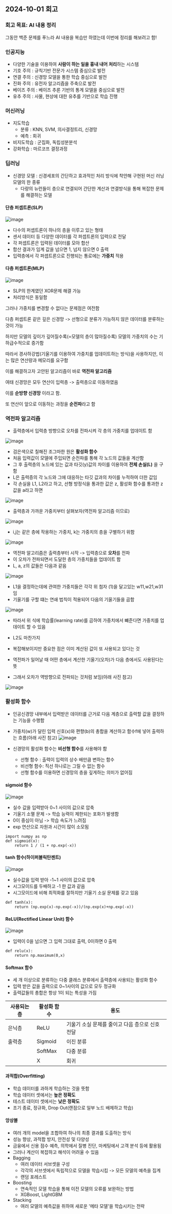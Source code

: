 ## 2024-10-01 회고
### 회고 목표: AI 내용 정리

그동안 백준 문제를 푸느라 AI 내용을 복습만 하였는데 이번에 정리를 해보려고 함!

### 인공지능
- 다양한 기술을 이용하여 **사람이 하는 일을 흉내 내어 처리**하는 시스템
- 기호 주의 : 규칙기반 전문가 시스템 중심으로 발전
- 연결 주의 : 신경망 모델을 통한 학습 중심으로 발전
- 진화 주의 : 유전자 알고리즘을 주축으로 발전
- 베이즈 주의 : 베이즈 추론 기반의 통계 모델을 중심으로 발전
- 유추 주의 : 사물, 현상에 대한 유추를 기반으로 학습 진행

### 머신러닝
- 지도학습
  - 분류 :  KNN, SVM, 의사결정트리, 신경망
  - 예측 : 회귀
- 비지도학습 : 군집화, 독립성분분석
- 강화학습 : 마르코프 결정과정

### 딥러닝
- 신경망 모델 : 신경세포의 간단하고 효과적인 처리 방식에 착안해 구현된 머신 러닝 모델의 한 종류
  - 다량의 뉴런들이 층으로 연결되어 간단한 계산과 연결방식을 통해 복잡한 문제를 해결하는 모델 

#### 단층 퍼셉트론(SLP)

![image](https://github.com/user-attachments/assets/042e4d86-5a13-4579-852e-eb7764244d30)

- 다수의 퍼셉트론이 하나의 층을 이루고 있는 형태
- 센서 데이터 등 다양한 데이터를 각 퍼셉트론의 입력으로 전달
- 각 퍼셉트론은 입력된 데이터를 모아 합산
- 합산 결과가 임계 값을 넘으면 1, 넘지 않으면 0 출력
- 입력층에서 각 퍼셉트론으로 진행되는 통로에는 **가중치** 적용

#### 다층 퍼셉트론(MLP)

![image](https://github.com/user-attachments/assets/66269588-212a-4d9d-8b57-6fd37e6b69c8)

- SLP의 한계였던 XOR문제 해결 가능
- 처리방식은 동일함

그러나 가중치를 변경할 수 없다는 문제점은 여전함

다층 퍼셉트론 같은 깊은 신경망 -> 선형으로 분류가 가능하지 않은 데이터를 분류하는 것이 가능

하지만 모델의 깊이가 깊어질수록(=모델의 층이 많아질수록) 모델의 가중치의 수는 기하급수적으로 증가함

따라서 경사하강법(기울기를 이용하여 가중치를 업데이트하는 방식)을 사용하지만, 이는 많은 연산량과 메모리를 요구함

이를 해결하고자 고안된 알고리즘이 바로 **역전파 알고리즘**

여태 신경망은 모두 연산이 입력층 -> 출력층으로 이동하였음

이를 **순방향 신경망** 이라고 함.

또 연산이 앞으로 이동하는 과정을 **순전파**라고 함

### 역전파 알고리즘
- 출력층에서 입력층 방향으로 오차를 전파시켜 각 층의 가중치를 업데이트 함

![image](https://github.com/user-attachments/assets/d6443bef-6561-4f3c-bf24-849d65cba736)

- 검은색으로 칠해진 조그마한 원은 **활성화 함수**
- 처음 입력값이 모델에 주입되면 순전파를 통해 각 노드의 값들을 계산함
- 그 후 출력층의 노드에 있는 값과 타깃(y)값의 차이를 이용하여 **전체 손실(L)** 을 구함
- L은 출력증의 각 노드와 그에 대응하는 타깃 값과의 차이를 누적하여 더한 값임
- 각 손실을 L1, L2라고 하고, 선형 방정식을 통과한 값은 z, 활성화 함수를 통과한 z값을 a라고 하면

![image](https://github.com/user-attachments/assets/6ebafcc2-aa98-47c5-8c03-77d08a4c4deb)

- 출력층과 가까운 가중치부터 살펴보자(역전파 알고리즘 이므로)

![image](https://github.com/user-attachments/assets/e2e263e5-1629-44fc-9956-78c97ba6d785)

- i,j는 같은 층에 작용하는 가중치, k는 가중치의 층을 구별하기 위함

![image](https://github.com/user-attachments/assets/f30e69dc-62f8-4165-986a-3519caf81c24)

- 역전파 알고리즘은 출력층부터 시작 -> 입력층으로 **오차**를 전파
- 이 오차가 전파되면서 도달한 층의 가중치들을 업데이트 함
- L, a, z의 값들은 다음과 같음

![image](https://github.com/user-attachments/assets/09a4cd6e-bf84-4da6-a3be-23fd95c7f9a8)

- L1을 결정하는데에 관여한 가중치들은 각각 위 첨자 (1)을 달고있는 w11,w21,w31임
- 기울기를 구할 떄는 연쇄 법칙이 적용되어 다음의 기울기들을 곱함

![image](https://github.com/user-attachments/assets/8e09b14f-1184-4ac1-b08c-dfbe0802bfa2)

- 따라서 위 식에 학습률(learning rate)를 곱하여 가중치에서 뺴준다면 가중치를 업데이트 할 수 있음
- L2도 마찬가지


- 복잡해보이지만 중요한 점은 이미 계산된 값이 또 사용되고 있다는 것
- 역전파가 일어날 때 어떤 층에서 계산한 기울기(오차)가 다음 층에서도 사용된다는 뜻
- 그래서 오차가 역방향으로 전파되는 것처럼 보임(아래 사진 참고)

![image](https://github.com/user-attachments/assets/c2ca23de-de68-48bf-87e8-a7fe16e79a1f)

### 활성화 함수
- 인공신경망 내부에서 입력받은 데이터를 근거로 다음 계층으로 출력할 값을 결정하는 기능을 수행함
- 가중치(w)가 달린 입력 신호(x)와 편향(b)의 총합을 계산하고 함수f에 넣어 출력하는 흐름(아래 사진 참고)
![image](https://github.com/user-attachments/assets/f13a43ca-6f96-4eb1-8e37-4bcac27f5ea2)

- 신경망의 활성화 함수는 **비선형 함수**를 사용해야 함
  - 선형 함수 : 출력이 입력의 상수 배만큼 변하는 함수
  - 비선형 함수: 직선 하나로는 그릴 수 없는 함수
  - 선형 함수를 이용하면 신경망의 층을 깊게하는 의미가 없어짐

#### sigmoid 함수

![image](https://github.com/user-attachments/assets/403df57a-82bf-43ca-85cf-1fc4c222b0ef)

- 실수 값을 입력받아 0~1 사이의 값으로 압축
- 기울기 소멸 문제 -> 학습 능력이 제한되는 포화가 발생함
- 0이 중심이 아님 -> 학습 속도가 느려짐
- exp 연산으로 자원과 시간이 많이 소모됨
```
import numpy as np
def sigmoid(x):
    return 1 / (1 + np.exp(-x))
```

#### tanh 함수(하이퍼볼릭탄젠트)

![image](https://github.com/user-attachments/assets/fb34be62-a460-459b-bc7c-d5f12423e7da)

- 실수값을 입력 받아 -1~1 사이의 값으로 압축
- 시그모이드를 두배하고 -1 한 값과 같음
- 시그모이드에 비해 최적화를 잘하지만 기울기 소실 문제를 갖고 있음

```
def tanh(x):
    return (np.exp(x)-np.exp(-x))/(np.exp(x)+np.exp(-x))
```

#### ReLU(Rectified Linear Unit) 함수

![image](https://github.com/user-attachments/assets/cb1a61a1-937d-4341-a468-07622d11f29a)

- 입력이 0을 넘으면 그 입력 그대로 출력, 0이하면 0 출력
```
def relu(x):
    return np.maximum(0,x)
```
#### Softmax 함수
- 세 개 이상으로 분류하는 다중 클래스 분류에서 출력층에 사용되는 활성화 함수
- 입력 받은 값을 출력으로 0~1사이의 값으로 모두 정규화
- 출력값들의 총합은 항상 1이 되는 특성을 가짐


|사용되는 층|활성화 함수|용도|
|----------|-----------|-----------------------|
|은닉층|ReLU|기울기 소실 문제를 줄이고 다음 층으로 신호 전달|
|출력층|Sigmoid|이진 분류|
|      |SoftMax|다중 분류|
|      |X|회귀|

#### 과적합(Overfitting)
- 학습 데이터를 과하게 학습하는 것을 뜻함
- 학습 데이터 셋에서는 **높은 정확도**
- 테스트 데이터 셋에서는 **낮은 정확도**
- 조기 종료, 정규화, Drop Out(랜점으로 일부 노드 배제하고 학습)

#### 앙상블
- 여러 개의 model을 조합하여 하나의 최종 결과를 도출하는 방식
- 성능 향상, 과적합 방지, 안전성 및 다양성
- 금융에서 신용 점수 예측, 의학에서 질병 진단, 마케팅에서 고객 분석 등에 활용됨
- 그러나 계산이 복잡하고 해석이 어려울 수 있음
- Bagging
  - 여러 데이터 서브셋을 구성
  - 각각의 서브셋에서 독립적으로 모델을 학습시킴 -> 모든 모델의 예측을 집계
  - 랜덤 포레스트
- Boosting
  - 연속적인 모델 학습을 통해 이전 모델의 오류를 보완하는 방법
  - XGBoost, LightGBM
- Stacking
  - 여러 모델의 예측값을 취하여 새로운 '메타 모델'을 학습시키는 전략
